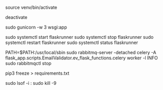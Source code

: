 source venv/bin/activate

deactivate

sudo gunicorn -w 3 wsgi:app

sudo systemctl start flaskrunner
sudo systemctl stop flaskrunner
sudo systemctl restart flaskrunner
sudo systemctl status flaskrunner




PATH=$PATH:/usr/local/sbin
sudo rabbitmq-server -detached
celery -A flask_app.scripts.EmailValidator.ev_flask_functions.celery worker -l INFO
sudo rabbitmqctl stop

pip3 freeze > requirements.txt


sudo lsof -i :<PortNumber>
sudo kill -9 <PID>

